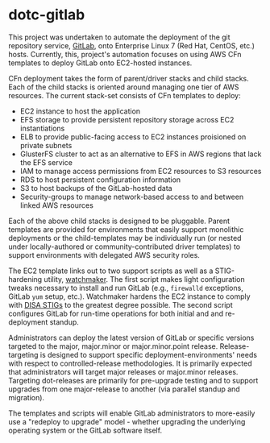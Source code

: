 # dotc-gitlab

This project was undertaken to automate the deployment of the git repository service, [GitLab](https://gitlab.com), onto Enterprise Linux 7 (Red Hat, CentOS, etc.) hosts. Currently, this, project's automation focuses on using AWS CFn templates to deploy GitLab onto EC2-hosted instances.

CFn deployment takes the form of parent/driver stacks and child stacks. Each of the child stacks is oriented around managing one tier of AWS resources. The current stack-set consists of CFn templates to deploy:

- EC2 instance to host the application
- EFS storage to provide persistent repository storage across EC2 instantiations
- ELB to provide public-facing access to EC2 instances proisioned on private subnets
- GlusterFS cluster to act as an alternative to EFS in AWS regions that lack the EFS service
- IAM to manage access permissions from EC2 resources to S3 resources
- RDS to host persistent configuration information
- S3 to host backups of the GitLab-hosted data
- Security-groups to manage network-based access to and between linked AWS resources

Each of the above child stacks is designed to be pluggable. Parent templates are provided for environments that easily support monolithic deployments or the child-templates may be individually run (or nested under locally-authored or community-contributed driver templates) to support environments with delegated AWS security roles.

The EC2 template links out to two support scripts as well as a STIG-hardening utility, [watchmaker](https://github.com/plus3it/watchmaker). The first script makes light configuration tweaks necessary to install and run GitLab (e.g., `firewalld` exceptions, GitLab `yum` setup, etc.). Watchmaker hardens the EC2 instance to comply with [DISA STIGs](https://iase.disa.mil/stigs/os/unix-linux/Pages/index.aspx) to the greatest degree possible. The second script configures GitLab for run-time operations for both initial and and re-deployment standup.

Administrators can deploy the latest version of GitLab or specific versions targeted to the major, major.minor or major.minor.point release. Release-targeting is designed to support specific deployment-environments' needs with respect to controlled-release methodologies. It is primarily expected that administrators will target major releases or major.minor releases. Targeting dot-releases are primarily for pre-upgrade testing and to support upgrades from one major-release to another (via parallel standup and migration).

The templates and scripts will enable GitLab administrators to more-easily use a "redeploy to upgrade" model - whether upgrading the underlying operating system or the GitLab software itself. 
